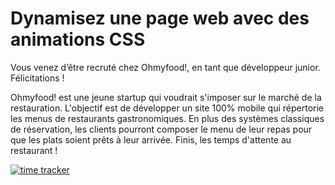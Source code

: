 # Dynamisez une page web avec des animations CSS

Vous venez d’être recruté chez Ohmyfood!, en tant que développeur junior. Félicitations !

Ohmyfood! est une jeune startup qui voudrait s'imposer sur le marché de la restauration. L'objectif est de développer un site 100% mobile qui répertorie les menus de restaurants gastronomiques. En plus des systèmes classiques de réservation, les clients pourront composer le menu de leur repas pour que les plats soient prêts à leur arrivée. Finis, les temps d'attente au restaurant !

[![time tracker](https://wakatime.com/badge/github/tbeloc/ThierryBellocchi_3_07122020.svg)](https://wakatime.com/badge/github/tbeloc/ThierryBellocchi_3_07122020)
